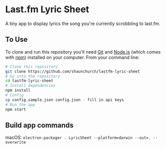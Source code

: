 # Last.fm Lyric Sheet

A tiny app to display lyrics the song you're currently scrobbling to last.fm.

## To Use

To clone and run this repository you'll need [Git](https://git-scm.com) and [Node.js](https://nodejs.org/en/download/) (which comes with [npm](http://npmjs.com)) installed on your computer. From your command line:

```bash
# Clone this repository
git clone https://github.com/shaunchurch/lastfm-lyric-sheet
# Go into the repository
cd lastfm-lyric-sheet
# Install dependencies
npm install
# Config
cp config.sample.json config.json - fill in api keys
# Run the app
npm start
```

## Build app commands

macOS: `electron-packager . LyricSheet --platform=darwin --out=. --overwrite`
